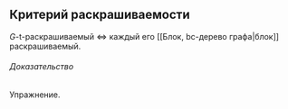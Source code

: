 ## Критерий раскрашиваемости
$G$-t-раскрашиваемый $\iff$ каждый его [[Блок, bc-дерево графа|блок]] раскрашиваемый.

###### Доказательство
Упражнение.